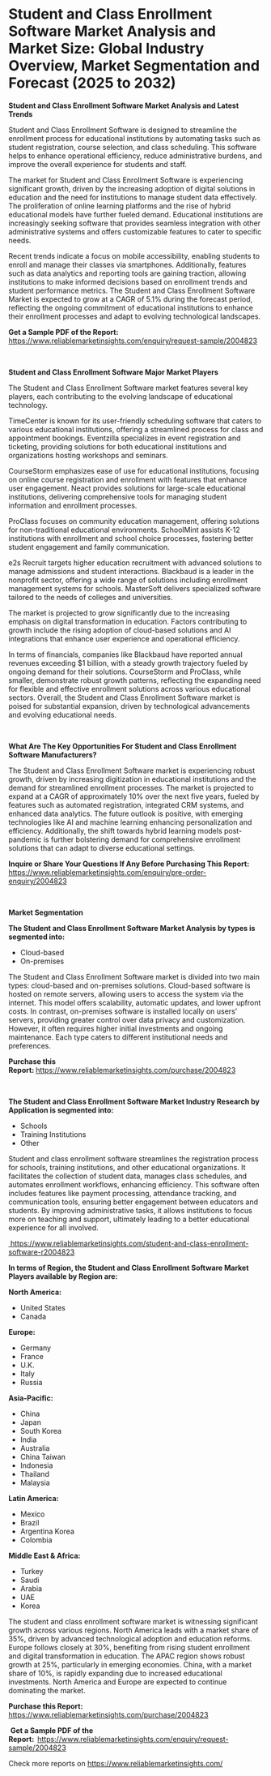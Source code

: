 <p><h1>Student and Class Enrollment Software Market Analysis and Market Size: Global Industry Overview, Market Segmentation and Forecast (2025 to 2032)</h1></p><p><strong>Student and Class Enrollment Software Market Analysis and Latest Trends</strong></p>
<p><p>Student and Class Enrollment Software is designed to streamline the enrollment process for educational institutions by automating tasks such as student registration, course selection, and class scheduling. This software helps to enhance operational efficiency, reduce administrative burdens, and improve the overall experience for students and staff.</p><p>The market for Student and Class Enrollment Software is experiencing significant growth, driven by the increasing adoption of digital solutions in education and the need for institutions to manage student data effectively. The proliferation of online learning platforms and the rise of hybrid educational models have further fueled demand. Educational institutions are increasingly seeking software that provides seamless integration with other administrative systems and offers customizable features to cater to specific needs.</p><p>Recent trends indicate a focus on mobile accessibility, enabling students to enroll and manage their classes via smartphones. Additionally, features such as data analytics and reporting tools are gaining traction, allowing institutions to make informed decisions based on enrollment trends and student performance metrics. The Student and Class Enrollment Software Market is expected to grow at a CAGR of 5.1% during the forecast period, reflecting the ongoing commitment of educational institutions to enhance their enrollment processes and adapt to evolving technological landscapes.</p></p>
<p><strong>Get a Sample PDF of the Report:&nbsp;</strong> <a href="https://www.reliablemarketinsights.com/enquiry/request-sample/2004823?utm_campaign=3558&utm_medium=2&utm_source=Github&utm_content=ia&utm_term=29032025&utm_id=student-and-class-enrollment-software">https://www.reliablemarketinsights.com/enquiry/request-sample/2004823</a></p>
<p>&nbsp;</p>
<p><strong>Student and Class Enrollment Software Major Market Players</strong></p>
<p><p>The Student and Class Enrollment Software market features several key players, each contributing to the evolving landscape of educational technology. </p><p>TimeCenter is known for its user-friendly scheduling software that caters to various educational institutions, offering a streamlined process for class and appointment bookings. Eventzilla specializes in event registration and ticketing, providing solutions for both educational institutions and organizations hosting workshops and seminars.</p><p>CourseStorm emphasizes ease of use for educational institutions, focusing on online course registration and enrollment with features that enhance user engagement. Neact provides solutions for large-scale educational institutions, delivering comprehensive tools for managing student information and enrollment processes.</p><p>ProClass focuses on community education management, offering solutions for non-traditional educational environments. SchoolMint assists K-12 institutions with enrollment and school choice processes, fostering better student engagement and family communication.</p><p>e2s Recruit targets higher education recruitment with advanced solutions to manage admissions and student interactions. Blackbaud is a leader in the nonprofit sector, offering a wide range of solutions including enrollment management systems for schools. MasterSoft delivers specialized software tailored to the needs of colleges and universities.</p><p>The market is projected to grow significantly due to the increasing emphasis on digital transformation in education. Factors contributing to growth include the rising adoption of cloud-based solutions and AI integrations that enhance user experience and operational efficiency.</p><p>In terms of financials, companies like Blackbaud have reported annual revenues exceeding $1 billion, with a steady growth trajectory fueled by ongoing demand for their solutions. CourseStorm and ProClass, while smaller, demonstrate robust growth patterns, reflecting the expanding need for flexible and effective enrollment solutions across various educational sectors. Overall, the Student and Class Enrollment Software market is poised for substantial expansion, driven by technological advancements and evolving educational needs.</p></p>
<p>&nbsp;</p>
<p><strong>What Are The Key Opportunities For Student and Class Enrollment Software Manufacturers?</strong></p>
<p><p>The Student and Class Enrollment Software market is experiencing robust growth, driven by increasing digitization in educational institutions and the demand for streamlined enrollment processes. The market is projected to expand at a CAGR of approximately 10% over the next five years, fueled by features such as automated registration, integrated CRM systems, and enhanced data analytics. The future outlook is positive, with emerging technologies like AI and machine learning enhancing personalization and efficiency. Additionally, the shift towards hybrid learning models post-pandemic is further bolstering demand for comprehensive enrollment solutions that can adapt to diverse educational settings.</p></p>
<p><strong>Inquire or Share Your Questions If Any Before Purchasing This Report:</strong> <a href="https://www.reliablemarketinsights.com/enquiry/pre-order-enquiry/2004823?utm_campaign=3558&utm_medium=2&utm_source=Github&utm_content=ia&utm_term=29032025&utm_id=student-and-class-enrollment-software">https://www.reliablemarketinsights.com/enquiry/pre-order-enquiry/2004823</a></p>
<p>&nbsp;</p>
<p><strong>Market Segmentation</strong></p>
<p><strong>The Student and Class Enrollment Software Market Analysis by types is segmented into:</strong></p>
<p><ul><li>Cloud-based</li><li>On-premises</li></ul></p>
<p><p>The Student and Class Enrollment Software market is divided into two main types: cloud-based and on-premises solutions. Cloud-based software is hosted on remote servers, allowing users to access the system via the internet. This model offers scalability, automatic updates, and lower upfront costs. In contrast, on-premises software is installed locally on users’ servers, providing greater control over data privacy and customization. However, it often requires higher initial investments and ongoing maintenance. Each type caters to different institutional needs and preferences.</p></p>
<p><strong>Purchase this Report:&nbsp;</strong><a href="https://www.reliablemarketinsights.com/purchase/2004823?utm_campaign=3558&utm_medium=2&utm_source=Github&utm_content=ia&utm_term=29032025&utm_id=student-and-class-enrollment-software">https://www.reliablemarketinsights.com/purchase/2004823</a></p>
<p>&nbsp;</p>
<p><strong>The Student and Class Enrollment Software Market Industry Research by Application is segmented into:</strong></p>
<p><ul><li>Schools</li><li>Training Institutions</li><li>Other</li></ul></p>
<p><p>Student and class enrollment software streamlines the registration process for schools, training institutions, and other educational organizations. It facilitates the collection of student data, manages class schedules, and automates enrollment workflows, enhancing efficiency. This software often includes features like payment processing, attendance tracking, and communication tools, ensuring better engagement between educators and students. By improving administrative tasks, it allows institutions to focus more on teaching and support, ultimately leading to a better educational experience for all involved.</p></p>
<p><a href="https://www.reliablemarketinsights.com/student-and-class-enrollment-software-r2004823?utm_campaign=3558&utm_medium=2&utm_source=Github&utm_content=ia&utm_term=29032025&utm_id=student-and-class-enrollment-software">&nbsp;https://www.reliablemarketinsights.com/student-and-class-enrollment-software-r2004823</a></p>
<p><strong>In terms of Region, the Student and Class Enrollment Software Market Players available by Region are:</strong></p>
<p>
    <p> <strong> North America: </strong>
        <ul>
            <li>United States</li>
            <li>Canada</li>
        </ul>
        </p> 
    <p> <strong> Europe: </strong>
        <ul>
            <li>Germany</li>
            <li>France</li>
            <li>U.K.</li>
            <li>Italy</li>
            <li>Russia</li>
        </ul>
        </p> 
    <p> <strong> Asia-Pacific: </strong>
        <ul>
            <li>China</li>
            <li>Japan</li>
            <li>South Korea</li>
            <li>India</li>
            <li>Australia</li>
            <li>China Taiwan</li>
            <li>Indonesia</li>
            <li>Thailand</li>
            <li>Malaysia</li>
        </ul>
        </p> 
    <p> <strong> Latin America: </strong>
        <ul>
            <li>Mexico</li>
            <li>Brazil</li>
            <li>Argentina Korea</li>
            <li>Colombia</li>
        </ul>
        </p> 
    <p> <strong> Middle East & Africa: </strong>
        <ul>
            <li>Turkey</li>
            <li>Saudi</li>
            <li>Arabia</li>
            <li>UAE</li>
            <li>Korea</li>
        </ul>
    </p>
    </p>
<p><p>The student and class enrollment software market is witnessing significant growth across various regions. North America leads with a market share of 35%, driven by advanced technological adoption and education reforms. Europe follows closely at 30%, benefiting from rising student enrollment and digital transformation in education. The APAC region shows robust growth at 25%, particularly in emerging economies. China, with a market share of 10%, is rapidly expanding due to increased educational investments. North America and Europe are expected to continue dominating the market.</p></p>
<p><strong>Purchase this Report: </strong><a href="https://www.reliablemarketinsights.com/purchase/2004823?utm_campaign=3558&utm_medium=2&utm_source=Github&utm_content=ia&utm_term=29032025&utm_id=student-and-class-enrollment-software">https://www.reliablemarketinsights.com/purchase/2004823</a></p>
<p>&nbsp;<strong>Get a Sample PDF of the Report:&nbsp;&nbsp;</strong><a href="https://www.reliablemarketinsights.com/enquiry/request-sample/2004823?utm_campaign=3558&utm_medium=2&utm_source=Github&utm_content=ia&utm_term=29032025&utm_id=student-and-class-enrollment-software">https://www.reliablemarketinsights.com/enquiry/request-sample/2004823</a></p>
<p><strong></strong></p>
<p>Check more reports on <a href="https://www.reliablemarketinsights.com/?utm_campaign=3558&utm_medium=2&utm_source=Github&utm_content=ia&utm_term=29032025&utm_id=student-and-class-enrollment-software">https://www.reliablemarketinsights.com/</a></p>